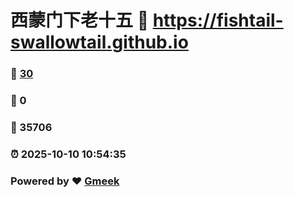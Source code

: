 # 西蒙门下老十五 :link: https://fishtail-swallowtail.github.io 
### :page_facing_up: [30](https://fishtail-swallowtail.github.io/tag.html) 
### :speech_balloon: 0 
### :hibiscus: 35706 
### :alarm_clock: 2025-10-10 10:54:35 
### Powered by :heart: [Gmeek](https://github.com/Meekdai/Gmeek)
